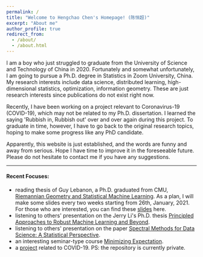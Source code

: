 ```yaml
---
permalink: /
title: "Welcome to Hengchao Chen's Homepage! (陈恒超)"
excerpt: "About me"
author_profile: true
redirect_from: 
  - /about/
  - /about.html
---
```

  
I am a boy who just struggled to graduate from the University of Science and Technology of China in 2020. Fortunately and somewhat unfortunately, I am going to pursue a Ph.D. degree in Statistics in Zoom University, China. My research interests include data science, distributed learning, high-dimensional statistics, optimization, information geometry. These are just research interests since publications do not exist right now. <br>

Recently, I have been working on a project relevant to Coronavirus-19 (COVID-19), which may not be related to my Ph.D. dissertation. I learned the saying 'Rubbish in, Rubbish out' over and over again during this project. To graduate in time, however, I have to go back to the original research topics, hoping to make some progress like any PhD candidate. <br>

Apparently, this website is just established, and the words are funny and away from serious. Hope I have time to improve it in the foreseeable future. Please do not hesitate to contact me if you have any suggestions.

***
#### Recent Focuses:
* reading thesis of Guy Lebanon, a Ph.D. graduated from CMU, [Riemannian Geometry and Statistical Machine Learning](https://www.cs.cmu.edu/~lebanon/pub/thesis/thesis.pdf). As a plan, I will make some slides every two weeks starting from 26th, January, 2021. For those who are interested, you can find these [slides](/riegeostatml/) here. 
* listening to others' presentation on the Jerry Li's Ph.D. thesis [Principled Approaches to Robust Machine Learning and Beyond](https://jerryzli.github.io/robust-ml-fall19.html).
* listening to others' presentation on the paper [Spectral Methods for Data Science: A Statistical Perspective](https://arxiv.org/pdf/2012.08496.pdf). 
* an interesting seminar-type course [Minimizing Expectation](https://www.cs.toronto.edu/~cmaddis/courses/sta4273_w21/).
* a [project](https://github.com/HengchaoChen/Covid-19) related to COVID-19. PS: the repository is currently private.

